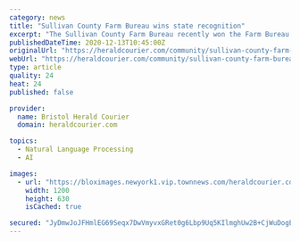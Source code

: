 ```yaml
---
category: news
title: "Sullivan County Farm Bureau wins state recognition"
excerpt: "The Sullivan County Farm Bureau recently won the Farm Bureau President’s Award during the annual meeting of the Tennessee Farm Bureau Federation."
publishedDateTime: 2020-12-13T10:45:00Z
originalUrl: "https://heraldcourier.com/community/sullivan-county-farm-bureau-wins-state-recognition/article_0aaefa43-55aa-502c-aab5-19451d3d7c9e.html"
webUrl: "https://heraldcourier.com/community/sullivan-county-farm-bureau-wins-state-recognition/article_0aaefa43-55aa-502c-aab5-19451d3d7c9e.html"
type: article
quality: 24
heat: 24
published: false

provider:
  name: Bristol Herald Courier
  domain: heraldcourier.com

topics:
  - Natural Language Processing
  - AI

images:
  - url: "https://bloximages.newyork1.vip.townnews.com/heraldcourier.com/content/tncms/custom/image/1535352e-c546-11ea-b9dc-173835b2f051.jpg"
    width: 1200
    height: 630
    isCached: true

secured: "JyDmwJoJFHmlEG69Seqx7DwVmyvxGRet0g6Lbp9Uq5KIlmghUw2B+CjWuDogE65f4mduOOPNrBjixjmphpFo+mHKzlKbTIviSSbNbYfwxxmFfBD3DfkzNsBiLefj07Jf/Be8YbJcpz64vO5TnBg6Sa6q/kGYHfR+x4JZPjcJjwNcZvk7akjR+4pESY2xbz5WFsiwytFfztgjHD91ReXvJ2lRGktyFezRt7FBVP7it9MHnre3Ug76k17K+2ke7Ll+tfWjyo3R+fU/FlUtNmGRDjP1rF35SdBQUZP9cZSZoa89a3MZZmLPLHkD5MySY+v+Vv+KcrMJHVye8xKtTO7+xqXR5srVkw2ys5+iU1bKixk=;UVlhBXqpV+fk7bVhT6yFqQ=="
---
```


